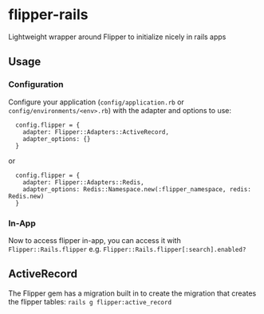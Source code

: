 # flipper-rails

Lightweight wrapper around Flipper to initialize nicely in rails apps

## Usage

### Configuration

Configure your application (`config/application.rb` or `config/environments/<env>.rb`) with the adapter and options to use:

```
  config.flipper = {
    adapter: Flipper::Adapters::ActiveRecord,
    adapter_options: {}
  }
```

or

```
  config.flipper = {
    adapter: Flipper::Adapters::Redis,
    adapter_options: Redis::Namespace.new(:flipper_namespace, redis: Redis.new)
  }
```

### In-App

Now to access flipper in-app, you can access it with `Flipper::Rails.flipper` e.g.  `Flipper::Rails.flipper[:search].enabled?`

## ActiveRecord

The Flipper gem has a migration built in to create the migration that creates the flipper tables: `rails g flipper:active_record`
